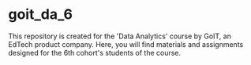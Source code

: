 # goit_da_6
This repository is created for the 'Data Analytics' course by GoIT, an EdTech product company. Here, you will find materials and assignments designed for the 6th cohort's students of the course.
